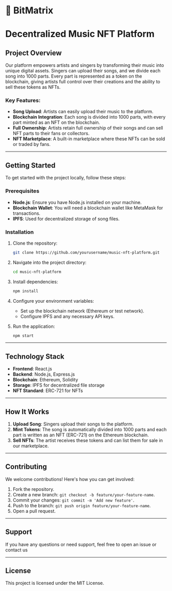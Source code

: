 
# 🎵 BitMatrix
# Decentralized Music NFT Platform

## Project Overview

Our platform empowers artists and singers by transforming their music into unique digital assets.
Singers can upload their songs, and we divide each song into 1000 parts. Every part is represented as a token on the blockchain, giving artists full control over their creations and the ability to sell these tokens as NFTs.

### Key Features:

- **Song Upload**: Artists can easily upload their music to the platform.
- **Blockchain Integration**: Each song is divided into 1000 parts, with every part minted as an NFT on the blockchain.
- **Full Ownership**: Artists retain full ownership of their songs and can sell NFT parts to their fans or collectors.
- **NFT Marketplace**: A built-in marketplace where these NFTs can be sold or traded by fans.

---

## Getting Started

To get started with the project locally, follow these steps:

### Prerequisites

- **Node.js**: Ensure you have Node.js installed on your machine.
- **Blockchain Wallet**: You will need a blockchain wallet like MetaMask for transactions.
- **IPFS**: Used for decentralized storage of song files.

### Installation

1. Clone the repository:

   ```bash
   git clone https://github.com/yourusername/music-nft-platform.git
   ```

2. Navigate into the project directory:

   ```bash
   cd music-nft-platform
   ```

3. Install dependencies:

   ```bash
   npm install
   ```

4. Configure your environment variables:

   - Set up the blockchain network (Ethereum or test network).
   - Configure IPFS and any necessary API keys.

5. Run the application:

   ```bash
   npm start
   ```

---

## Technology Stack

- **Frontend**: React.js
- **Backend**: Node.js, Express.js
- **Blockchain**: Ethereum, Solidity
- **Storage**: IPFS for decentralized file storage
- **NFT Standard**: ERC-721 for NFTs

---

## How It Works

1. **Upload Song**: Singers upload their songs to the platform.
2. **Mint Tokens**: The song is automatically divided into 1000 parts and each part is written as an NFT (ERC-721) on the Ethereum blockchain.
3. **Sell NFTs**: The artist receives these tokens and can list them for sale in our marketplace.

---

## Contributing

We welcome contributions! Here's how you can get involved:

1. Fork the repository.
2. Create a new branch: `git checkout -b feature/your-feature-name`.
3. Commit your changes: `git commit -m 'Add new feature'`.
4. Push to the branch: `git push origin feature/your-feature-name`.
5. Open a pull request.

---

## Support

If you have any questions or need support, feel free to open an issue or contact us

---

## License

This project is licensed under the MIT License.
